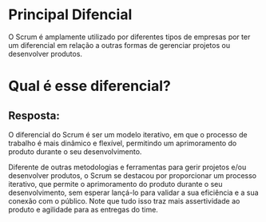 # Principal Difencial
O Scrum é amplamente utilizado por diferentes tipos de empresas por ter um diferencial em relação a outras formas de gerenciar projetos ou desenvolver produtos.

# Qual é esse diferencial?

## Resposta:

O diferencial do Scrum é ser um modelo iterativo, em que o processo de trabalho é mais dinâmico e flexível, permitindo um aprimoramento do produto durante o seu desenvolvimento.


Diferente de outras metodologias e ferramentas para gerir projetos e/ou desenvolver produtos, o Scrum se destacou por proporcionar um processo iterativo, que permite o aprimoramento do produto durante o seu desenvolvimento, sem esperar lançá-lo para validar a sua eficiência e a sua conexão com o público. Note que tudo isso traz mais assertividade ao produto e agilidade para as entregas do time.